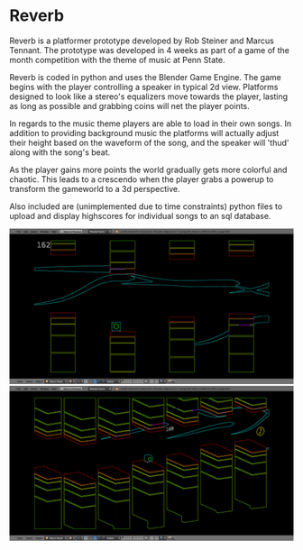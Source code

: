 Reverb
======

Reverb is a platformer prototype developed by Rob Steiner and Marcus Tennant.
The prototype was developed in 4 weeks as part of a game of the month competition with the theme of music at Penn State.

Reverb is coded in python and uses the Blender Game Engine. The game begins with the player controlling a speaker in typical 2d view. Platforms designed to look like a stereo's equalizers move towards the player, lasting as long as possible and grabbing coins will net the player points.

In regards to the music theme players are able to load in their own songs. In addition to providing background music the platforms will actually adjust their height based on the waveform of the song, and the speaker will 'thud' along with the song's beat. 

As the player gains more points the world gradually gets more colorful and chaotic. This leads to a crescendo when the player grabs a powerup to transform the gameworld to a 3d perspective. 


Also included are (unimplemented due to time constraints) python files to upload and display highscores for individual songs to an sql database.

![screenshot](./Gameplay1.png)
![screenshot](./Gameplay2.png)
